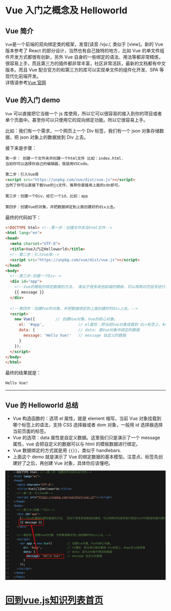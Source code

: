 # Vue 入门之概念及 Helloworld

## Vue 简介

`Vue`是一个前端的双向绑定类的框架，发音[读音 /vjuː/, 类似于 [view]。新的 Vue 版本参考了 React 的部分设计，当然也有自己独特的地方，比如 Vue 的单文件组件开发方式都很有创新，另外 Vue 自身的一些绑定的语法、用法等都非常精炼，很容易上手，而且第三方的插件都非常丰富，社区非常活跃，最新的文档都有中文版本。而且 Vue 配合官方的和第三方的库可以实现单文件的组件化开发、SPA 等现代化前端开发。  
详情请参考[Vue 官网](https://cn.vuejs.org/)

## Vue 的入门 demo

`Vue` 可以直接把它当做一个 js 库使用，所以它可以很容易的接入到你的项目或者单个页面中。甚至你可以只使用它的双向绑定功能。所以它很容易上手。

<p class="tip">
比如：我们有一个需求，一个网页上一个 Div 标签，我们有一个 json 对象存储数据，把 json 对象上的数据放到 Div 上去。
</p>

接下来是步骤：

```html
第一步： 创建一个文件夹并创建一个html文件 比如：index.html.
当如你可以选择你自己的编辑器，我就用VSCode。

第二步：引入Vue库
<script src="https://unpkg.com/vue/dist/vue.js"></script>
当然了你可以直接下载Vue的js文件，推荐你直接用上面的cdn即可。

第三步：创建一个Div，给它一个id，比如：app

第四步：创建Vue的对象，并把数据绑定到上面创建好的div上去。
```

最终的代码如下：

```html
<!DOCTYPE html> <!--第一步：创建文件夹及html文件-->
<html lang="en">
<head>
  <meta charset="UTF-8">
  <title>Vue入门之Helloworld</title>
  <!--第二步：引入Vue库-->
  <script src="https://unpkg.com/vue/dist/vue.js"></script>
</head>
<body>
  <!--第三步:创建一个Div-->
  <div id="app">
    <!--Vue的模板的绑定数据的方法， 类似于很多其他前端的模板，可以用两对花括号进行绑定Vue中的数据对象的属性 -->
    {{ message }}
  </div>

  <!--第四步：创建Vue的对象，并把数据绑定到上面创建好的div上去。-->
  <script>
    new Vue({         // 创建Vue对象。Vue的核心对象。
      el: '#app',               // el属性：把当前Vue对象挂载到 div标签上，#app是id选择器
      data: {                   // data: 是Vue对象中绑定的数据
        message: 'Hello Vue!'   // message 自定义的数据
      }
    });
  </script>
</body>
</html>
```

最终的结果就是：

```html
Hello Vue!
```

---

## Vue 的 Helloworld 总结

- Vue 构造函数的：选项 el 属性，就是 element 缩写，当前 Vue 对象挂载到哪个标签上的语法，支持 CSS 选择器或者 dom 对象，一般用 id 选择器选择当前页面的标签。
- Vue 的选项：data 属性是自定义数据。这里我们只是演示了一个 message 属性，vue 会把自定义的数据可以与 html 的模板数据进行绑定。
- Vue 数据绑定的方式就是用 `{{}}`，类似于 handlebars.
- 上面这个 demo 就是演示了 Vue 的绑定数据的基本模型。注意点，标签先创建好了之后，再创建 Vue 对象，具体你应该懂吧。

![helloworld](imgs/01vue-helloworld.png)

# [回到vue.js知识列表首页](/pages/vip_2vue.md)